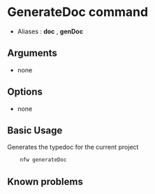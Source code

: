 # GenerateDoc command

- Aliases : **doc** , **genDoc**

## Arguments

- none

## Options

- none

## Basic Usage

Generates the typedoc for the current project

```sh
    nfw generateDoc
```

## Known problems
